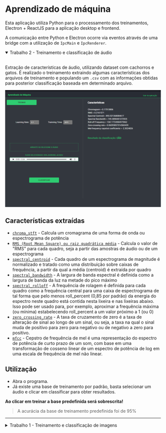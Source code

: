 # Aprendizado de máquina

Esta aplicação utiliza Python para o processamento dos treinamentos, Electron + ReactJS para a aplicação desktop e frontend.

A comunicação entre Python e Electron ocorre via eventos através de uma bridge com a utilização de `IpcMain` e `IpcRenderer`.

<details open>
<summary>Trabalho 2 - Treinamento e classificação de áudio</summary>
<br>

Extração de características de áudio, utilizando dataset com cachorros e gatos. É realizado o treinamento extraindo algumas características dos arquivos de treinamento e populando um `.csv` com as informações obtidas para posterior classificação baseada em determinado arquivo.

![](docs/screenshots/work2.png)

## Características extraídas

- [`chroma_stft`](https://librosa.org/doc/latest/generated/librosa.feature.chroma_stft.html) - Calcula um cromagrama de uma forma de onda ou espectrograma de potência
- [`RMS (Root Mean Square) ou raiz quadrática média`](https://librosa.org/doc/latest/generated/librosa.feature.rms.html) - Calcula o valor de "RMS" para cada quadro, seja a partir das amostras de áudio ou de um espectrograma
- [`spectral_centroid`](https://librosa.org/doc/latest/generated/librosa.feature.spectral_centroid.html) - Cada quadro de um espectrograma de magnitude é normalizado e tratado como uma distribuição sobre caixas de frequência, a partir da qual a média (centroid) é extraída por quadro
- [`spectral_bandwidth`](https://librosa.org/doc/latest/generated/librosa.feature.spectral_bandwidth.html) - A largura de banda espectral é definida como a largura de banda da luz na metade do pico máximo
- [`spectral_rolloff`](https://librosa.org/doc/latest/generated/librosa.feature.spectral_rolloff.html) - A frequência de rolagem é definida para cada quadro como a frequência central para uma caixa de espectrograma de tal forma que pelo menos roll_percent (0,85 por padrão) da energia do espectro neste quadro está contida nesta lixeira e nas lixeiras abaixo. Isso pode ser usado para, por exemplo, aproximar a frequência máxima (ou mínima) estabelecendo roll_percent a um valor próximo a 1 (ou 0)
- [`zero_crossing_rate`](https://librosa.org/doc/latest/generated/librosa.feature.zero_crossing_rate.html) - A taxa de cruzamento de zero é a taxa de alteração de sinal ao longo de um sinal, ou seja, a taxa na qual o sinal muda de positivo para zero para negativo ou de negativo a zero para positivo.
- [`mfcc`](https://librosa.org/doc/latest/generated/librosa.feature.mfcc.html) - Cepstro de frequência de mel é uma representação do espectro de potência de curto prazo de um som, com base em uma transformação de cosseno linear de um espectro de potência de log em uma escala de frequência de mel não linear.

## Utilização

- Abra o programa.
- Já existe uma base de treinamento por padrão, basta selecionar um áudio e clicar em classificar para obter resultados.

**Ao clicar em treinar a base predefinida será sobrescrita!**

> A acurácia da base de treinamento predefinida foi de 95%

</details>

-----

<details>
<summary>Trabalho 1 - Treinamento e classificação de imagens</summary>

Veja [a tag v1.1.0, para Trabalho 1](https://github.com/tiagoboeing/machine-learning/tree/v1.1.1)

![](docs/screenshots/electron_Jvu1J6Guuy.png)

</details>

